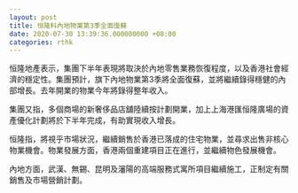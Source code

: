 ```yaml
---
layout: post
title: 恒隆料內地物業第3季全面復蘇
date: 2020-07-30 13:39:36.000000000 +08:00
categories: rthk
---
```


恒隆地產表示，集團下半年表現將取決於內地零售業務恢復程度，以及香港社會經濟的穩定性。集團預計，旗下內地物業第3季將全面復蘇，並將繼續錄得穩健的內部增長。去年開業的物業今年將錄得整年收入。

集團又指，多個商場的新奢侈品店舖陸續按計劃開業，加上上海港匯恒隆廣場的資產優化計劃將於下半年完成，有助實現收入增長。

恒隆指，將視乎市場狀況，繼續銷售於香港已落成的住宅物業，並尋求出售非核心物業機會。物業發展方面，香港兩個重建項目正在進行，並繼續物色發展機會。

內地方面，武漢、無錫、昆明及瀋陽的高端服務式寓所項目繼續施工，正制定有關銷售及市場營銷計劃。

